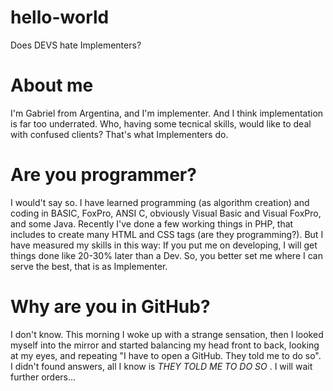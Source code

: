 # hello-world
Does DEVS hate Implementers?

# About me
I'm Gabriel from Argentina, and I'm implementer. And I think implementation is far too underrated. Who, having some tecnical skills, would like to deal with confused clients? That's what Implementers do.

# Are you programmer?
I would't say so. I have learned programming (as algorithm creation) and coding in BASIC, FoxPro, ANSI C, obviously Visual Basic and Visual FoxPro, and some Java. Recently I've done a few working things in PHP, that includes to create many HTML and CSS tags (are they programming?). But I have measured my skills in this way: If you put me on developing, I will get things done like 20-30% later than a Dev. So, you better set me where I can serve the best, that is as Implementer.

# Why are you in GitHub?
I don't know. This morning I woke up with a strange sensation, then I looked myself into the mirror and started balancing my head front to back, looking at my eyes, and repeating "I have to open a GitHub. They told me to do so". I didn't found answers, all I know is _THEY TOLD ME TO DO SO_ . I will wait further orders...
